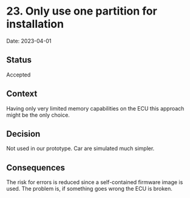 # 23. Only use one partition for installation

Date: 2023-04-01

## Status

Accepted

## Context

Having only very limited memory capabilities on the ECU this approach might be the only choice.

## Decision

Not used in our prototype. Car are simulated much simpler.

## Consequences

The risk for errors is reduced since a self-contained firmware image is used. The problem is, if something goes wrong the ECU is broken.

